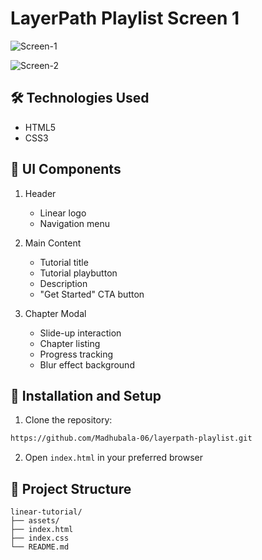 

# LayerPath Playlist Screen 1
![Screen-1](https://github.com/user-attachments/assets/e2a9831b-6791-4914-8d22-4e876ad204f7)

![Screen-2](https://github.com/user-attachments/assets/4d228f66-f1fc-44d3-9e90-3cb9f499b7e9)


## 🛠️ Technologies Used

- HTML5
- CSS3

## 📱 UI Components

1. Header
   - Linear logo
   - Navigation menu
   
2. Main Content
   - Tutorial title
   - Tutorial playbutton
   - Description
   - "Get Started" CTA button

3. Chapter Modal
   - Slide-up interaction
   - Chapter listing
   - Progress tracking
   - Blur effect background

## 🚀 Installation and Setup

1. Clone the repository:
```bash
https://github.com/Madhubala-06/layerpath-playlist.git
```

2. Open `index.html` in your preferred browser

## 📂 Project Structure

```
linear-tutorial/
├── assets/
├── index.html
├── index.css
└── README.md
```



